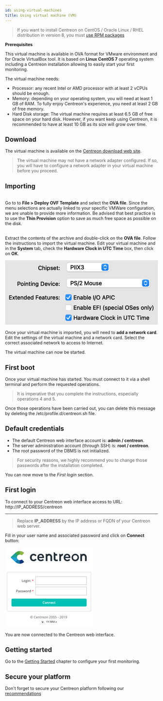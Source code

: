 ```yaml
---
id: using-virtual-machines
title: Using virtual machine (VM)
---
```


> If you want to install Centreon on CentOS / Oracle Linux / RHEL distribution
> in version 8, you must [use RPM packages](./using-packages.html)

**Prerequisites**

This virtual machine is available in OVA format for VMware environment and for
Oracle VirtualBox tool. It is based on **Linux CentOS 7** operating system
including a Centreon installation allowing to easily start your first monitoring.

The virtual machine needs:

- Processor: any recent Intel or AMD processor with at least 2 vCPUs should be enough.
- Memory: depending on your operating system, you will need at least 1 GB of RAM. To fully enjoy Centreon's experience, you need at least 2 GB of free memory.
- Hard Disk storage: The virtual machine requires at least 6.5 GB of free space on your hard disk. However, if you want keep using Centreon, it is recommended to have at least 10 GB as its size will grow over time.

## Download

The virtual machine is available on the [Centreon download web site](https://download.centreon.com).

> The virtual machine may not have a network adapter configured. If so, you will
> have to configure a network adapter in your virtual machine before you proceed.

## Importing

<!--DOCUSAURUS_CODE_TABS-->

<!--VMware environment-->
\
Go to to **File > Deploy OVF Template** and select the **OVA file**. Since the
menu selections are actually linked to your specific VMWare configuration, we
are unable to provide more information. Be advised that best practice is to use
the **Thin Provision** option to save as much free space as possible on the disk.

<!--Oracle Virtualbox-->
\
Extract the contents of the archive and double-click on the **OVA file**. Follow
the instructions to import the virtual machine.
Edit your virtual machine and in the **System** tab, check the
**Hardware Clock in UTC Time** box, then click on **OK**.

![image](../../assets/installation/ova_vbox_use_hardware_clock.png)

<!--END_DOCUSAURUS_CODE_TABS-->

Once your virtual machine is imported, you will need to **add a network card**. Edit the settings of the virtual machine and
a network card. Select the correct associated network to access to Internet.

The virtual machine can now be started.

## First boot

Once your virtual machine has started. You must connect to it via a shell terminal and perform the requested operations.

> It is imperative that you complete the instructions, especially operations 4 and 5.

Once those operations have been carried out, you can delete this message by deleting the /etc/profile.d/centreon.sh file.

## Default credentials

- The default Centreon web interface account is: **admin / centreon**.
- The server administration account (through SSH) is: **root / centreon**.
- The root password of the DBMS is not initialized.

> For security reasons, we highly recommend you to change those passwords after the installation completed.

You can now move to the *First login* section.

## First login

To connect to your Centreon web interface access to URL: http://IP_ADDRESS/centreon
****
> Replace ****IP_ADDRESS**** by the IP address or FQDN of your Centreon web server.

Fill in your user name and associated password and click on **Connect** button:

![image](../../assets/getting-started/aconnection.png)

You are now connected to the Centreon web interface.

## Getting started

Go to the [Getting Started](../../getting-started/installation-first-steps.html)
chapter to configure your first monitoring.

## Secure your platform

Don't forget to secure your Centreon platform following our
[recommendations](../../administration/secure-platform.html)
